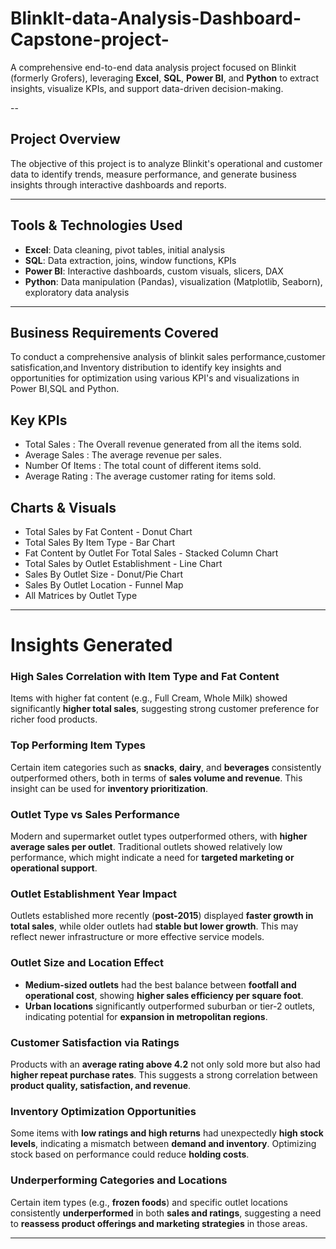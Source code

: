 # BlinkIt-data-Analysis-Dashboard-Capstone-project-

A comprehensive end-to-end data analysis project focused on Blinkit (formerly Grofers), leveraging **Excel**, **SQL**, **Power BI**, and **Python** to extract insights, visualize KPIs, and support data-driven decision-making.

--

## Project Overview

The objective of this project is to analyze Blinkit's operational and customer data to identify trends, measure performance, and generate business insights through interactive dashboards and reports.

---

## Tools & Technologies Used

- **Excel**: Data cleaning, pivot tables, initial analysis
- **SQL**: Data extraction, joins, window functions, KPIs
- **Power BI**: Interactive dashboards, custom visuals, slicers, DAX
- **Python**: Data manipulation (Pandas), visualization (Matplotlib, Seaborn), exploratory data analysis

---

## Business Requirements Covered

To conduct a comprehensive analysis of blinkit sales performance,customer satisfication,and Inventory distribution to identify key insights and opportunities for optimization using various KPI's and visualizations in Power BI,SQL and Python.

## Key KPIs
- Total Sales : The Overall revenue generated from all the items sold.
- Average Sales : The average revenue per sales.
- Number Of Items : The total count of different items sold.
- Average Rating : The average customer rating for items sold.

## Charts & Visuals

- Total Sales by Fat Content - Donut Chart
- Total Sales By Item Type - Bar Chart
- Fat Content by Outlet For Total Sales - Stacked Column Chart
- Total Sales by Outlet Establishment - Line Chart
- Sales By Outlet Size - Donut/Pie Chart
- Sales By Outlet Location - Funnel Map
- All Matrices by Outlet Type

---
  
# Insights Generated

### High Sales Correlation with Item Type and Fat Content  
Items with higher fat content (e.g., Full Cream, Whole Milk) showed significantly **higher total sales**, suggesting strong customer preference for richer food products.

### Top Performing Item Types  
Certain item categories such as **snacks**, **dairy**, and **beverages** consistently outperformed others, both in terms of **sales volume and revenue**. This insight can be used for **inventory prioritization**.

### Outlet Type vs Sales Performance  
Modern and supermarket outlet types outperformed others, with **higher average sales per outlet**. Traditional outlets showed relatively low performance, which might indicate a need for **targeted marketing or operational support**.

### Outlet Establishment Year Impact  
Outlets established more recently (**post-2015**) displayed **faster growth in total sales**, while older outlets had **stable but lower growth**. This may reflect newer infrastructure or more effective service models.

### Outlet Size and Location Effect  
- **Medium-sized outlets** had the best balance between **footfall and operational cost**, showing **higher sales efficiency per square foot**.  
- **Urban locations** significantly outperformed suburban or tier-2 outlets, indicating potential for **expansion in metropolitan regions**.

### Customer Satisfaction via Ratings  
Products with an **average rating above 4.2** not only sold more but also had **higher repeat purchase rates**. This suggests a strong correlation between **product quality, satisfaction, and revenue**.

### Inventory Optimization Opportunities  
Some items with **low ratings and high returns** had unexpectedly **high stock levels**, indicating a mismatch between **demand and inventory**. Optimizing stock based on performance could reduce **holding costs**.

### Underperforming Categories and Locations  
Certain item types (e.g., **frozen foods**) and specific outlet locations consistently **underperformed** in both **sales and ratings**, suggesting a need to **reassess product offerings and marketing strategies** in those areas.

---
